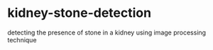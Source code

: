 # kidney-stone-detection
detecting the presence of stone in a kidney using image processing technique
